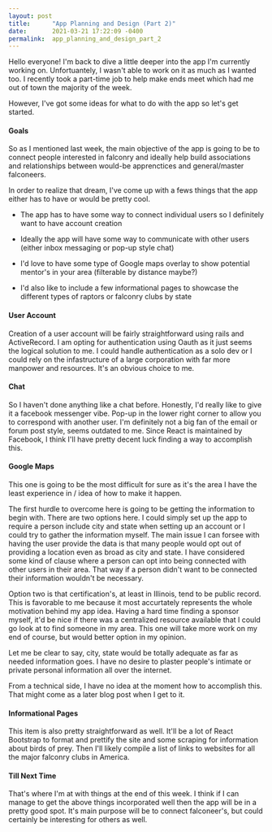```yaml
---
layout: post
title:      "App Planning and Design (Part 2)"
date:       2021-03-21 17:22:09 -0400
permalink:  app_planning_and_design_part_2
---
```



Hello everyone! I'm back to dive a little deeper into the app I'm currently working on. Unfortuantely, I wasn't able to work on it as much as I wanted too. I recently took a part-time job to help make ends meet which had me out of town the majority of the week.

However, I've got some ideas for what to do with the app so let's get started.

#### **Goals**

So as I mentioned last week, the main objective of the app is going to be to connect people interested in falconry and ideally help build associations and relationships between would-be apprenctices and general/master falconeers.

In order to realize that dream, I've come up with a fews things that the app either has to have or would be pretty cool.

* The app has to have some way to connect individual users so I definitely want to have account creation

* Ideally the app will have some way to communicate with other users (either inbox messaging or pop-up style chat)

* I'd love to have some type of Google maps overlay to show potential mentor's in your area (filterable by distance maybe?)

* I'd also like to include a few informational pages to showcase the different types of raptors or falconry clubs by state

#### **User Account**

Creation of a user account will be fairly straightforward using rails and ActiveRecord. I am opting for authentication using Oauth as it just seems the logical solution to me. I could handle authentication as a solo dev or I could rely on the infastructure of a large corporation with far more manpower and resources. It's an obvious choice to me.

#### **Chat**

So I haven't done anything like a chat before. Honestly, I'd really like to give it a facebook messenger vibe. Pop-up in the lower right corner to allow you to correspond with another user. I'm definitely not a big fan of the email or forum post style, seems outdated to me. Since React is maintained by Facebook, I think I'll have pretty decent luck finding a way to accomplish this.

#### **Google Maps**

This one is going to be the most difficult for sure as it's the area I have the least experience in / idea of how to make it happen. 

The first hurdle to overcome here is going to be getting the information to begin with. There are two options here. I could simply set up the app to require a person include city and state when setting up an account or I could try to gather the information myself. The main issue I can forsee with having the user provide the data is that many people would opt out of providing a location even as broad as city and state. I have considered some kind of clause where a person can opt into being connected with other users in their area. That way if a person didn't want to be connected their information wouldn't be necessary.

Option two is that certification's, at least in Illinois, tend to be public record. This is favorable to me because it most accurtately represents the whole motivation behind my app idea. Having a hard time finding a sponsor myself, it'd be nice if there was a centralized resource available that I could go look at to find someone in my area. This one will take more work on my end of course, but would better option in my opinion.

Let me be clear to say, city, state would be totally adequate as far as needed information goes. I have no desire to plaster people's intimate or private personal information all over the internet.

From a technical side, I have no idea at the moment how to accomplish this. That might come as a later blog post when I get to it.

#### **Informational Pages**

This item is also pretty straightforward as well. It'll be a lot of React Bootstrap to format and prettify the site and some scraping for information about birds of prey. Then I'll likely compile a list of links to websites for all the major falconry clubs in America.


#### **Till Next Time**

That's where I'm at with things at the end of this week. I think if I can manage to get the above things incorporated well then the app will be in a pretty good spot. It's main purpose will be to connect falconeer's, but could certainly be interesting for others as well.








